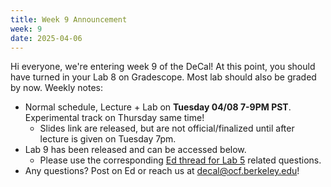 ```yaml
---
title: Week 9 Announcement
week: 9
date: 2025-04-06
---
```

Hi everyone, we're entering week 9 of the DeCal! At this point, you should have turned in your Lab 8 on Gradescope. Most lab should also be graded by now.
Weekly notes:
- Normal schedule, Lecture + Lab on **Tuesday 04/08 7-9PM PST**. Experimental track on Thursday same time!
    - Slides link are released, but are not official/finalized until after lecture is given on Tuesday 7pm.
- Lab 9 has been released and can be accessed below.
    - Please use the corresponding [Ed thread for Lab 5](https://edstem.org/us/courses/75831/discussion/6494318) related questions.
- Any questions? Post on Ed or reach us at [decal@ocf.berkeley.edu](mailto:decal@ocf.berkeley.edu)!

